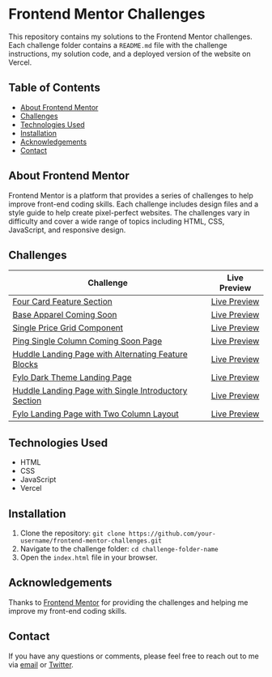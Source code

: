 # Frontend Mentor Challenges

This repository contains my solutions to the Frontend Mentor challenges. Each challenge folder contains a `README.md` file with the challenge instructions, my solution code, and a deployed version of the website on Vercel.

## Table of Contents

- [About Frontend Mentor](#about-frontend-mentor)
- [Challenges](#challenges)
- [Technologies Used](#technologies-used)
- [Installation](#installation)
- [Acknowledgements](#acknowledgements)
- [Contact](#contact)

## About Frontend Mentor

Frontend Mentor is a platform that provides a series of challenges to help improve front-end coding skills. Each challenge includes design files and a style guide to help create pixel-perfect websites. The challenges vary in difficulty and cover a wide range of topics including HTML, CSS, JavaScript, and responsive design.

## Challenges

| Challenge                                                                                                            | Live Preview                                                                                                                         |
| -------------------------------------------------------------------------------------------------------------------- | ------------------------------------------------------------------------------------------------------------------------------------ |
| [Four Card Feature Section](./four-card-feature-section)                                                             | [Live Preview](https://frontend-mentor-challenges-seven.vercel.app/four-card-feature-section/)                                       |
| [Base Apparel Coming Soon](./base-apparel-coming-soon)                                                               | [Live Preview](https://frontend-mentor-challenges-seven.vercel.app/base-apparel-coming-soon/)                                         |
| [Single Price Grid Component](./single-price-grid-component)                                                         | [Live Preview](https://frontend-mentor-challenges-seven.vercel.app/single-price-grid-component/)                                     |
| [Ping Single Column Coming Soon Page](./ping-single-column-coming-soon-page)                                           | [Live Preview](https://frontend-mentor-challenges-seven.vercel.app/ping-single-column-coming-soon-page/)                             |
| [Huddle Landing Page with Alternating Feature Blocks](./huddle-landing-page-with-alternating-feature-blocks)         | [Live Preview](https://frontend-mentor-challenges-seven.vercel.app/huddle-landing-page-with-alternating-feature-blocks/)           |
| [Fylo Dark Theme Landing Page](./fylo-dark-theme-landing-page)                                                         | [Live Preview](https://frontend-mentor-challenges-seven.vercel.app/fylo-dark-theme-landing-page/)                                   |
| [Huddle Landing Page with Single Introductory Section](./huddle-landing-page-with-single-introductory-section)       | [Live Preview](https://frontend-mentor-challenges-seven.vercel.app/huddle-landing-page-with-single-introductory-section/)         |
| [Fylo Landing Page with Two Column Layout](./fylo-landing-page-with-two-column-layout)                                 | [Live Preview](https://frontend-mentor-challenges-seven.vercel.app/fylo-landing-page-with-two-column-layout/)                         |

## Technologies Used

- HTML
- CSS
- JavaScript
- Vercel

## Installation

1. Clone the repository: `git clone https://github.com/your-username/frontend-mentor-challenges.git`
2. Navigate to the challenge folder: `cd challenge-folder-name`
3. Open the `index.html` file in your browser.

## Acknowledgements

Thanks to [Frontend Mentor](https://www.frontendmentor.io) for providing the challenges and helping me improve my front-end coding skills.

## Contact

If you have any questions or comments, please feel free to reach out to me via [email](mailto:youremail@example.com) or [Twitter](https://twitter.com/your-twitter-handle).
